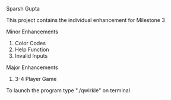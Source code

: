 

Sparsh Gupta 

This project contains the individual enhancement for Milestone 3

Minor Enhancements
1) Color Codes
2) Help Function
3) Invalid Inputs

Major Enhancements
1) 3-4 Player Game

To launch the program type "./qwirkle" on terminal

